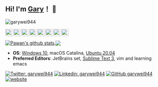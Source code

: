 ## Hi! I'm [Gary](https://www.garywei.dev/)！ 👋

<p align="left"> <img src="https://komarev.com/ghpvc/?username=garywei944&label=Views&color=blue&style=plastic" alt="garywei944" /> </p>

<a href="https://github.com/garywei944">
  <img align="left" alt="Gary's Github" width="22px" src="https://cdn.jsdelivr.net/npm/simple-icons@v3/icons/github.svg" />
</a>
<a href="https://linkedin.com/in/garywei944">
  <img align="left" alt="Gary's Linkdein" width="22px" src="https://cdn.jsdelivr.net/npm/simple-icons@v3/icons/linkedin.svg" />
</a>
<a href="https://twitter.com/garywei944">
  <img align="left" alt="Gary's Twitter" width="22px" src="https://cdn.jsdelivr.net/npm/simple-icons@v3/icons/twitter.svg" />
</a>
<a href="https://instagram.com/garywei944/">
  <img align="left" alt="Gary's Instagram" width="22px" src="https://cdn.jsdelivr.net/npm/simple-icons@v3/icons/instagram.svg" />
</a>
<a href="https://www.facebook.com/garywei944/">
  <img align="left" alt="Gary's Facebook" width="22px" src="https://cdn.jsdelivr.net/npm/simple-icons@v3/icons/facebook.svg" />
</a>
<a href="https://www.youtube.com/channel/UCj8ln8nYtPl4lA_6FrWDtyg">
  <img align="left" alt="Gary's Youtube" width="22px" src="https://cdn.jsdelivr.net/npm/simple-icons@v3/icons/youtube.svg" />
</a>
<a href="https://space.bilibili.com/3255441">
  <img align="left" alt="Gary's Bilibili" width="22px" src="https://cdn.jsdelivr.net/npm/simple-icons@v3/icons/bilibili.svg" />
</a>
<a href="https://steamcommunity.com/profiles/76561198306044214">
  <img align="left" alt="Gary's Steam" width="22px" src="https://cdn.jsdelivr.net/npm/simple-icons@3.13.0/icons/steam.svg" />
</a>

<br>
<br>

<a href="https://github.com/garywei944">
 <img align="center" src="https://github-readme-stats.vercel.app/api?username=garywei944&show_icons=true&theme=light&line_height=40" alt="Pawan's github stats"/>
</a>
<a href="https://github.com/garywei944">
  <img align="center" src="https://github-readme-stats.vercel.app/api/top-langs/?username=garywei944&theme=light&hide_langs_below=1" />
</a>

* **OS**: [Windows 10](https://github.com/garywei944/eva_bat), macOS Catalina, [Ubuntu 20.04](https://github.com/garywei944/eva_bin)
* **Preferred Editors**: JetBrains set, [Sublime Text 3](https://github.com/garywei944/aris_st3), vim and learning emacs

[![Twitter: garywei944](https://img.shields.io/twitter/follow/garywei944?style=social)](https://twitter.com/garywei944)
[![Linkedin: garywei944](https://img.shields.io/badge/-garywei944-blue?style=flat-square&logo=Linkedin&logoColor=white&link=https://www.linkedin.com/in/garywei944/)](https://www.linkedin.com/in/garywei944/)
[![GitHub garywei944](https://img.shields.io/github/followers/garywei944?label=follow&style=social)](https://github.com/garywei944)
[![website](https://img.shields.io/badge/PortfolioWebsite-garywei.dev-2648ff?style=flat-square&logo=google-chrome)](https://www.garywei.dev/)


<!--
<a href="https://github.com/garywei944/FMol">
  <img align="center" src="https://github-readme-stats.vercel.app/api/pin/?username=garywei944&repo=FMol&theme=light" />

</a>
<a href="https://github.com/garywei944/garywei944.github.io">
 <img align="center" src="https://github-readme-stats.vercel.app/api/pin/?username=garywei944&repo=garywei944.github.io&theme=light" />
</a>
-->

